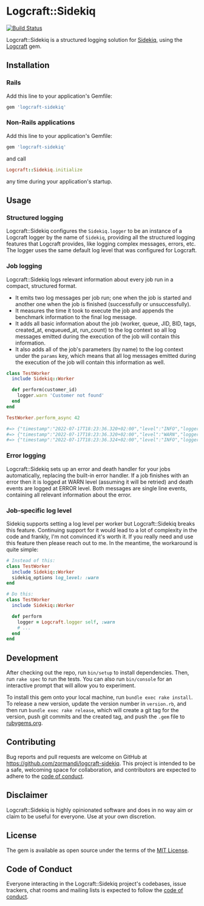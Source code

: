 # Logcraft::Sidekiq

[![Build Status](https://github.com/zormandi/logcraft-sidekiq/actions/workflows/main.yml/badge.svg)](https://github.com/zormandi/logcraft-sidekiq/actions/workflows/main.yml)

Logcraft::Sidekiq is a structured logging solution for [Sidekiq](https://github.com/mperham/sidekiq), using
the [Logcraft](https://github.com/zormandi/logcraft) gem.

## Installation

### Rails

Add this line to your application's Gemfile:

```ruby
gem 'logcraft-sidekiq'
```

### Non-Rails applications

Add this line to your application's Gemfile:

```ruby
gem 'logcraft-sidekiq'
```

and call

```ruby
Logcraft::Sidekiq.initialize
```

any time during your application's startup.

## Usage

### Structured logging

Logcraft::Sidekiq configures the `Sidekiq.logger` to be an instance of a Logcraft logger by the name of `Sidekiq`,
providing all the structured logging features that Logcraft provides, like logging complex messages, errors, etc.
The logger uses the same default log level that was configured for Logcraft.

### Job logging

Logcraft::Sidekiq logs relevant information about every job run in a compact, structured format.

* It emits two log messages per job run; one when the job is started and another one when the job is finished
  (successfully or unsuccessfully).
* It measures the time it took to execute the job and appends the benchmark information to the final log message.
* It adds all basic information about the job (worker, queue, JID, BID, tags, created_at, enqueued_at, run_count) to
  the log context so all log messages emitted during the execution of the job will contain this information.
* It also adds all of the job's parameters (by name) to the log context under the `params` key, which means that all 
  log messages emitted during the execution of the job will contain this information as well.

```ruby
class TestWorker
  include Sidekiq::Worker

  def perform(customer_id)
    logger.warn 'Customer not found'
  end
end

TestWorker.perform_async 42

#=> {"timestamp":"2022-07-17T18:23:36.320+02:00","level":"INFO","logger":"Sidekiq","hostname":"MacbookPro.local","pid":20740,"jid":"aad6c56ece22b115fb91821e","queue":"default","worker":"TestWorker","created_at":"2022-07-17T18:23:35.932+02:00","enqueued_at":"2022-07-17T18:23:35.932+02:00","run_count":1,"tid":"hrg","params":{"customer_id":42},"message":"TestWorker started"}
#=> {"timestamp":"2022-07-17T18:23:36.320+02:00","level":"WARN","logger":"Sidekiq","hostname":"MacbookPro.local","pid":20740,"jid":"aad6c56ece22b115fb91821e","queue":"default","worker":"TestWorker","created_at":"2022-07-17T18:23:35.932+02:00","enqueued_at":"2022-07-17T18:23:35.932+02:00","run_count":1,"tid":"hrg","params":{"customer_id":42},"message":"Customer not found"}
#=> {"timestamp":"2022-07-17T18:23:36.324+02:00","level":"INFO","logger":"Sidekiq","hostname":"MacbookPro.local","pid":20740,"jid":"aad6c56ece22b115fb91821e","queue":"default","worker":"TestWorker","created_at":"2022-07-17T18:23:35.932+02:00","enqueued_at":"2022-07-17T18:23:35.932+02:00","run_count":1,"tid":"hrg","params":{"customer_id":42},"duration":4,"duration_sec":0.004,"message":"TestWorker finished"}
```

### Error logging

Logcraft::Sidekiq sets up an error and death handler for your jobs automatically, replacing the built-in error handler.
If a job finishes with an error then it is logged at WARN level (assuming it will be retried) and death events are
logged at ERROR level. Both messages are single line events, containing all relevant information about the error.

### Job-specific log level

Sidekiq supports setting a log level per worker but Logcraft::Sidekiq breaks this feature. Continuing support for it
would lead to a lot of complexity in the code and frankly, I'm not convinced it's worth it. If you really need and
use this feature then please reach out to me. In the meantime, the workaround is quite simple:

```ruby
# Instead of this:
class TestWorker
  include Sidekiq::Worker
  sidekiq_options log_level: :warn
end

# Do this:
class TestWorker
  include Sidekiq::Worker

  def perform
    logger = Logcraft.logger self, :warn
    # ...
  end
end
```

## Development

After checking out the repo, run `bin/setup` to install dependencies. Then, run `rake spec` to run the tests. You can
also run `bin/console` for an interactive prompt that will allow you to experiment.

To install this gem onto your local machine, run `bundle exec rake install`. To release a new version, update the
version number in `version.rb`, and then run `bundle exec rake release`, which will create a git tag for the version,
push git commits and the created tag, and push the `.gem` file to [rubygems.org](https://rubygems.org).

## Contributing

Bug reports and pull requests are welcome on GitHub at https://github.com/zormandi/logcraft-sidekiq. This project is
intended to be a safe, welcoming space for collaboration, and contributors are expected to adhere to
the [code of conduct](https://github.com/zormandi/logcraft-sidekiq/blob/master/CODE_OF_CONDUCT.md).

## Disclaimer

Logcraft::Sidekiq is highly opinionated software and does in no way aim or claim to be useful for everyone.
Use at your own discretion.

## License

The gem is available as open source under the terms of the [MIT License](https://opensource.org/licenses/MIT).

## Code of Conduct

Everyone interacting in the Logcraft::Sidekiq project's codebases, issue trackers, chat rooms and mailing lists is
expected to follow the [code of conduct](https://github.com/zormandi/logcraft-sidekiq/blob/master/CODE_OF_CONDUCT.md).
